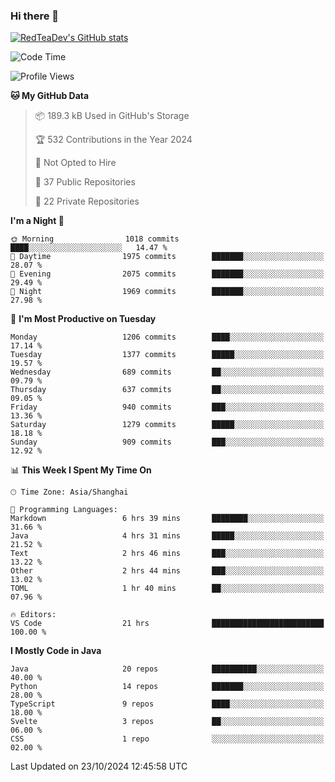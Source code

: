 ### Hi there 👋

<!--
**RedTeaDev/RedTeaDev** is a ✨ _special_ ✨ repository because its `README.md` (this file) appears on your GitHub profile.

Here are some ideas to get you started:

- 🔭 I’m currently working on ...
- 🌱 I’m currently learning ...
- 👯 I’m looking to collaborate on ...
- 🤔 I’m looking for help with ...
- 💬 Ask me about ...
- 📫 How to reach me: ...
- 😄 Pronouns: ...
- ⚡ Fun fact: ...
-->

<!--
[![wakatime](https://wakatime.com/badge/user/6b101ed0-04c0-4490-9283-eb61f2efff96.svg)](https://wakatime.com/@6b101ed0-04c0-4490-9283-eb61f2efff96)
!-->

[![RedTeaDev's GitHub stats](https://github-readme-stats.vercel.app/api?username=RedTeaDev\&include_all_commits=true)](https://github.com/anuraghazra/github-readme-stats)
<!--
[![willianrod's wakatime stats](https://github-readme-stats.vercel.app/api/wakatime?username=RedTeaDev)](https://github.com/anuraghazra/github-readme-stats)
!-->
<!--START_SECTION:waka-->
![Code Time](http://img.shields.io/badge/Code%20Time-2%2C649%20hrs%2037%20mins-blue)

![Profile Views](http://img.shields.io/badge/Profile%20Views-0-blue)

**🐱 My GitHub Data** 

> 📦 189.3 kB Used in GitHub's Storage 
 > 
> 🏆 532 Contributions in the Year 2024
 > 
> 🚫 Not Opted to Hire
 > 
> 📜 37 Public Repositories 
 > 
> 🔑 22 Private Repositories 
 > 
**I'm a Night 🦉** 

```text
🌞 Morning                1018 commits        ████░░░░░░░░░░░░░░░░░░░░░   14.47 % 
🌆 Daytime                1975 commits        ███████░░░░░░░░░░░░░░░░░░   28.07 % 
🌃 Evening                2075 commits        ███████░░░░░░░░░░░░░░░░░░   29.49 % 
🌙 Night                  1969 commits        ███████░░░░░░░░░░░░░░░░░░   27.98 % 
```
📅 **I'm Most Productive on Tuesday** 

```text
Monday                   1206 commits        ████░░░░░░░░░░░░░░░░░░░░░   17.14 % 
Tuesday                  1377 commits        █████░░░░░░░░░░░░░░░░░░░░   19.57 % 
Wednesday                689 commits         ██░░░░░░░░░░░░░░░░░░░░░░░   09.79 % 
Thursday                 637 commits         ██░░░░░░░░░░░░░░░░░░░░░░░   09.05 % 
Friday                   940 commits         ███░░░░░░░░░░░░░░░░░░░░░░   13.36 % 
Saturday                 1279 commits        █████░░░░░░░░░░░░░░░░░░░░   18.18 % 
Sunday                   909 commits         ███░░░░░░░░░░░░░░░░░░░░░░   12.92 % 
```


📊 **This Week I Spent My Time On** 

```text
🕑︎ Time Zone: Asia/Shanghai

💬 Programming Languages: 
Markdown                 6 hrs 39 mins       ████████░░░░░░░░░░░░░░░░░   31.66 % 
Java                     4 hrs 31 mins       █████░░░░░░░░░░░░░░░░░░░░   21.52 % 
Text                     2 hrs 46 mins       ███░░░░░░░░░░░░░░░░░░░░░░   13.22 % 
Other                    2 hrs 44 mins       ███░░░░░░░░░░░░░░░░░░░░░░   13.02 % 
TOML                     1 hr 40 mins        ██░░░░░░░░░░░░░░░░░░░░░░░   07.96 % 

🔥 Editors: 
VS Code                  21 hrs              █████████████████████████   100.00 % 
```

**I Mostly Code in Java** 

```text
Java                     20 repos            ██████████░░░░░░░░░░░░░░░   40.00 % 
Python                   14 repos            ███████░░░░░░░░░░░░░░░░░░   28.00 % 
TypeScript               9 repos             ████░░░░░░░░░░░░░░░░░░░░░   18.00 % 
Svelte                   3 repos             ██░░░░░░░░░░░░░░░░░░░░░░░   06.00 % 
CSS                      1 repo              ░░░░░░░░░░░░░░░░░░░░░░░░░   02.00 % 
```




 Last Updated on 23/10/2024 12:45:58 UTC
<!--END_SECTION:waka-->


